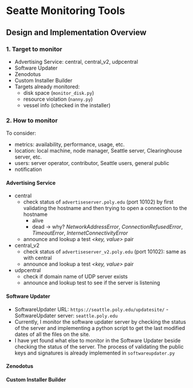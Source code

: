 # Seatte Monitoring Tools

<!-- ### Table of Content
1. [Design and Implementation Questions](https://github.com/hieusydo/Seattle-Monitoring-Tools#1-design-and-implementation-questions)
  * [Target to monitor](https://github.com/hieusydo/Seattle-Monitoring-Tools#target-to-monitor)
  * [What metrics](https://github.com/hieusydo/Seattle-Monitoring-Tools#what-metrics)
-->

## Design and Implementation Overview

### 1. Target to monitor
- Advertising Service: central, central_v2, udpcentral
- Software Updater
- Zenodotus 
- Custom Installer Builder
- Targets already monitored: 
  * disk space (```monitor_disk.py```)
  * resource violation (```nanny.py```)
  * vessel info (checked in the installer)

### 2. How to monitor
To consider: 
- metrics: availability, performance, usage, etc.
- location: local machine, node manager, Seattle server, Clearinghouse server, etc.
- users: server operator, contributor, Seattle users, general public
- notification

#### Advertising Service
- central 
  * check status of ```advertiseserver.poly.edu``` (port 10102) by first validating the hostname and then trying to open a connection to the hostname
    * alive
    * dead -> why? _NetworkAddressError_, _ConnectionRefusedError_, _TimeoutError_, _InternetConnectivityError_
  * announce and lookup a test _<key, value>_ pair
- central_v2
  * check status of ```advertiseserver_v2.poly.edu``` (port 10102): same as with central
  * announce and lookup a test _<key, value>_ pair
- udpcentral
  * check if domain name of UDP server exists
  * announce and lookup test to see if the server is listening

#### Software Updater
- SoftwareUpdater URL: `https://seattle.poly.edu/updatesite/` - SoftwareUpdater server: `seattle.poly.edu`
- Currently, I monitor the software updater server by checking the status of the server and implementing a python script to get the last modified dates of all the files on the site. 
- I have yet found what else to monitor in the Software Updater beside checking the status of the server. The process of validating the public keys and signatures is already implemented in `softwareupdater.py`

#### Zenodotus 

#### Custom Installer Builder

<!-- ### Monitoring Pipeline

<img src="https://github.com/hieusydo/Seattle-Monitoring-Tools/blob/master/img/monitor-pipline.png" width="750" />
 -->